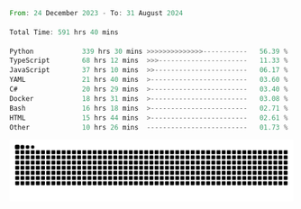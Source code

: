<!--START_SECTION:waka-->

```rust
From: 24 December 2023 - To: 31 August 2024

Total Time: 591 hrs 40 mins

Python            339 hrs 30 mins >>>>>>>>>>>>>>-----------   56.39 %
TypeScript        68 hrs 12 mins  >>>----------------------   11.33 %
JavaScript        37 hrs 10 mins  >>-----------------------   06.17 %
YAML              21 hrs 40 mins  >------------------------   03.60 %
C#                20 hrs 29 mins  >------------------------   03.40 %
Docker            18 hrs 31 mins  >------------------------   03.08 %
Bash              16 hrs 18 mins  >------------------------   02.71 %
HTML              15 hrs 44 mins  >------------------------   02.61 %
Other             10 hrs 26 mins  -------------------------   01.73 %
```

<!--END_SECTION:waka-->


<picture>
  <source media="(prefers-color-scheme: dark)" srcset="https://raw.githubusercontent.com/jeerawut97/jeerawut97/output/github-contribution-grid-snake.svg">
  <img alt="github contribution grid snake animation" src="https://raw.githubusercontent.com/jeerawut97/jeerawut97/output/github-contribution-grid-snake.svg">
</picture>
